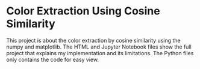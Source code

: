# Color Extraction Using Cosine Similarity
This project is about the color extraction by cosine similarity using the numpy and matplotlib. The HTML and Jupyter Notebook files show the full project that explains my implementation and its limitations. The Python files only contains the code for easy view.
